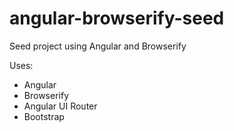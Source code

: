 angular-browserify-seed
=======================

Seed project using Angular and Browserify

Uses:

* Angular
* Browserify
* Angular UI Router
* Bootstrap
